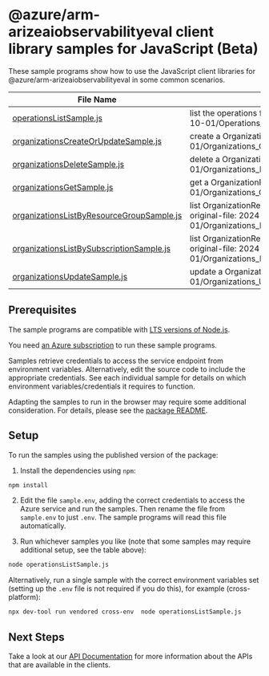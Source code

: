 # @azure/arm-arizeaiobservabilityeval client library samples for JavaScript (Beta)

These sample programs show how to use the JavaScript client libraries for @azure/arm-arizeaiobservabilityeval in some common scenarios.

| **File Name**                                                                       | **Description**                                                                                                                            |
| ----------------------------------------------------------------------------------- | ------------------------------------------------------------------------------------------------------------------------------------------ |
| [operationsListSample.js][operationslistsample]                                     | list the operations for the provider x-ms-original-file: 2024-10-01/Operations_List_MaximumSet_Gen.json                                    |
| [organizationsCreateOrUpdateSample.js][organizationscreateorupdatesample]           | create a OrganizationResource x-ms-original-file: 2024-10-01/Organizations_CreateOrUpdate_MaximumSet_Gen.json                              |
| [organizationsDeleteSample.js][organizationsdeletesample]                           | delete a OrganizationResource x-ms-original-file: 2024-10-01/Organizations_Delete_MaximumSet_Gen.json                                      |
| [organizationsGetSample.js][organizationsgetsample]                                 | get a OrganizationResource x-ms-original-file: 2024-10-01/Organizations_Get_MaximumSet_Gen.json                                            |
| [organizationsListByResourceGroupSample.js][organizationslistbyresourcegroupsample] | list OrganizationResource resources by resource group x-ms-original-file: 2024-10-01/Organizations_ListByResourceGroup_MaximumSet_Gen.json |
| [organizationsListBySubscriptionSample.js][organizationslistbysubscriptionsample]   | list OrganizationResource resources by subscription ID x-ms-original-file: 2024-10-01/Organizations_ListBySubscription_MaximumSet_Gen.json |
| [organizationsUpdateSample.js][organizationsupdatesample]                           | update a OrganizationResource x-ms-original-file: 2024-10-01/Organizations_Update_MaximumSet_Gen.json                                      |

## Prerequisites

The sample programs are compatible with [LTS versions of Node.js](https://github.com/nodejs/release#release-schedule).

You need [an Azure subscription][freesub] to run these sample programs.

Samples retrieve credentials to access the service endpoint from environment variables. Alternatively, edit the source code to include the appropriate credentials. See each individual sample for details on which environment variables/credentials it requires to function.

Adapting the samples to run in the browser may require some additional consideration. For details, please see the [package README][package].

## Setup

To run the samples using the published version of the package:

1. Install the dependencies using `npm`:

```bash
npm install
```

2. Edit the file `sample.env`, adding the correct credentials to access the Azure service and run the samples. Then rename the file from `sample.env` to just `.env`. The sample programs will read this file automatically.

3. Run whichever samples you like (note that some samples may require additional setup, see the table above):

```bash
node operationsListSample.js
```

Alternatively, run a single sample with the correct environment variables set (setting up the `.env` file is not required if you do this), for example (cross-platform):

```bash
npx dev-tool run vendored cross-env  node operationsListSample.js
```

## Next Steps

Take a look at our [API Documentation][apiref] for more information about the APIs that are available in the clients.

[operationslistsample]: https://github.com/Azure/azure-sdk-for-js/blob/main/sdk/liftrarize/arm-arizeaiobservabilityeval/samples/v1-beta/javascript/operationsListSample.js
[organizationscreateorupdatesample]: https://github.com/Azure/azure-sdk-for-js/blob/main/sdk/liftrarize/arm-arizeaiobservabilityeval/samples/v1-beta/javascript/organizationsCreateOrUpdateSample.js
[organizationsdeletesample]: https://github.com/Azure/azure-sdk-for-js/blob/main/sdk/liftrarize/arm-arizeaiobservabilityeval/samples/v1-beta/javascript/organizationsDeleteSample.js
[organizationsgetsample]: https://github.com/Azure/azure-sdk-for-js/blob/main/sdk/liftrarize/arm-arizeaiobservabilityeval/samples/v1-beta/javascript/organizationsGetSample.js
[organizationslistbyresourcegroupsample]: https://github.com/Azure/azure-sdk-for-js/blob/main/sdk/liftrarize/arm-arizeaiobservabilityeval/samples/v1-beta/javascript/organizationsListByResourceGroupSample.js
[organizationslistbysubscriptionsample]: https://github.com/Azure/azure-sdk-for-js/blob/main/sdk/liftrarize/arm-arizeaiobservabilityeval/samples/v1-beta/javascript/organizationsListBySubscriptionSample.js
[organizationsupdatesample]: https://github.com/Azure/azure-sdk-for-js/blob/main/sdk/liftrarize/arm-arizeaiobservabilityeval/samples/v1-beta/javascript/organizationsUpdateSample.js
[apiref]: https://learn.microsoft.com/javascript/api/@azure/arm-arizeaiobservabilityeval?view=azure-node-preview
[freesub]: https://azure.microsoft.com/free/
[package]: https://github.com/Azure/azure-sdk-for-js/tree/main/sdk/liftrarize/arm-arizeaiobservabilityeval/README.md
